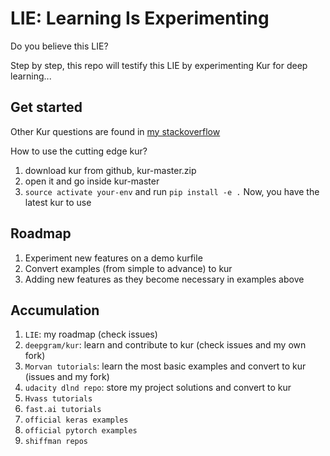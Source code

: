 # LIE: Learning Is Experimenting

Do you believe this LIE?

Step by step, this repo will testify this LIE by experimenting Kur for deep learning...

## Get started
Other Kur questions are found in [my stackoverflow](http://stackoverflow.com/users/4333609/daniel?tab=questions)

How to use the cutting edge kur?
1. download kur from github, kur-master.zip
2. open it and go inside kur-master
3. `source activate your-env` and run `pip install -e .`
Now, you have the latest kur to use

## Roadmap
1. Experiment new features on a demo kurfile
2. Convert examples (from simple to advance) to kur
3. Adding new features as they become necessary in examples above


## Accumulation
1. `LIE`: my roadmap (check issues)
2. `deepgram/kur`: learn and contribute to kur (check issues and my own fork)
3. `Morvan tutorials`: learn the most basic examples and convert to kur (issues and my fork)
4. `udacity dlnd repo`: store my project solutions and convert to kur
5. `Hvass tutorials`
5. `fast.ai tutorials`
6. `official keras examples`
7. `official pytorch examples`
8. `shiffman repos`
